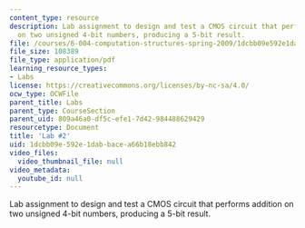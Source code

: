 ```yaml
---
content_type: resource
description: Lab assignment to design and test a CMOS circuit that performs addition
  on two unsigned 4-bit numbers, producing a 5-bit result.
file: /courses/6-004-computation-structures-spring-2009/1dcbb09e592e1dabbacea66b18ebb842_MIT6_004s09_lab02.pdf
file_size: 108389
file_type: application/pdf
learning_resource_types:
- Labs
license: https://creativecommons.org/licenses/by-nc-sa/4.0/
ocw_type: OCWFile
parent_title: Labs
parent_type: CourseSection
parent_uid: 809a46a0-df5c-efe1-7d42-984488629429
resourcetype: Document
title: 'Lab #2'
uid: 1dcbb09e-592e-1dab-bace-a66b18ebb842
video_files:
  video_thumbnail_file: null
video_metadata:
  youtube_id: null
---
```

Lab assignment to design and test a CMOS circuit that performs addition on two unsigned 4-bit numbers, producing a 5-bit result.